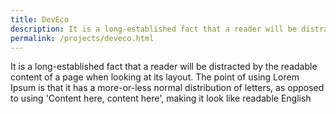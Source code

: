 ```yaml
---
title: DevEco
description: It is a long-established fact that a reader will be distracted by the readable content of a page when looking at its layout. The point of using 
permalink: /projects/deveco.html
---
```

It is a long-established fact that a reader will be distracted by the readable content of a page when looking at its layout. The point of using Lorem Ipsum is that it has a more-or-less normal distribution of letters, as opposed to using 'Content here, content here', making it look like readable English
